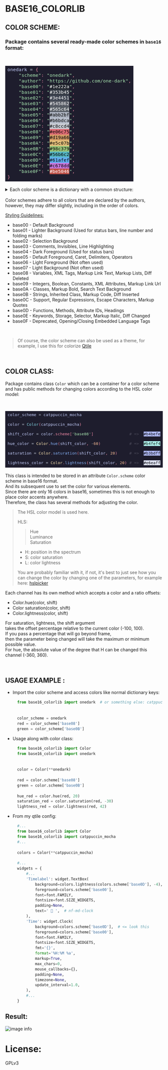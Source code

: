 # BASE16_COLORLIB

## COLOR SCHEME:

### Package contains several ready-made color schemes in `base16` format:
<br/>

![image info](./assets/onedark_example.png)


<details>
  <summary>Each color scheme is a dictionary with a common structure:</summary>
    <br>

  ```python
  {
    "scheme": "onedark",
    "author": "https://github.com/one-dark",
    "base00": "#1e222a",
    "base01": "#353b45",
    "base02": "#3e4451",
    "base03": "#545862",
    "base04": "#565c64",
    "base05": "#abb2bf",
    "base06": "#b6bdca",
    "base07": "#c8ccd4",
    "base08": "#e06c75",
    "base09": "#d19a66",
    "base0A": "#e5c07b",
    "base0B": "#98c379",
    "base0C": "#56b6c2",s
    "base0D": "#61afef",
    "base0E": "#c678dd",
    "base0F": "#be5046",
}
  ```
</details>

<br/>
Color schemes adhere to all colors that are declared by the authors,
however, they may differ slightly, including in the order of colors.

<br/>

[Styling Guidelines:](https://github.com/chriskempson/base16/blob/main/styling.md)

- base00 - Default Background
- base01 - Lighter Background (Used for status bars, line number and folding marks)
- base02 - Selection Background
- base03 - Comments, Invisibles, Line Highlighting
- base04 - Dark Foreground (Used for status bars)
- base05 - Default Foreground, Caret, Delimiters, Operators
- base06 - Light Foreground (Not often used)
- base07 - Light Background (Not often used)
- base08 - Variables, XML Tags, Markup Link Text, Markup Lists, Diff Deleted
- base09 - Integers, Boolean, Constants, XML Attributes, Markup Link Url
- base0A - Classes, Markup Bold, Search Text Background
- base0B - Strings, Inherited Class, Markup Code, Diff Inserted
- base0C - Support, Regular Expressions, Escape Characters, Markup Quotes
- base0D - Functions, Methods, Attribute IDs, Headings
- base0E - Keywords, Storage, Selector, Markup Italic, Diff Changed
- base0F - Deprecated, Opening/Closing Embedded Language Tags

<br>

>Of course, the color scheme can also be used as a theme, for example, I use this for colorize [Qtile](http://www.qtile.org/)

<br>

## COLOR CLASS:

Package contains class `Color` which can be a container for a color scheme
and has public methods for changing colors according to the HSL color model:

<br/>

![image info](./assets/hsl_example.png)

This class is intended to be stored in an attribute `Color.scheme` color scheme in base16 format.\
And its subsequent use to set the color for various elements.\
Since there are only 16 colors in base16,
sometimes this is not enough to place color accents anywhere.\
Therefore, the class has several methods for adjusting the color.
> The HSL color model is used here.
> 
>HLS:
>> Hue\
>>Luminance\
>>Saturation
> - H: position in the spectrum
> - S: color saturation
> - L: color lightness
> 
>You are probably familiar with it, if not, it's best to just see how
>you can change the color by changing one of the parameters,
>for example here: [hslpicker](https://hslpicker.com/)



Each channel has its own method which accepts a color and a ratio offsets:


- Color.hue(color, shift)
- Color saturation(color, shift)
- Color.lightness(color, shift)


For saturation, lightness, the shift argument\
takes the offset percentage relative to the current color (-100, 100).\
If you pass a percentage that will go beyond frame,\
then the parameter being changed will take the maximum or minimum possible value.\
For hue, the absolute value of the degree that H can
be changed this channel (-360, 360).

<br>


## USAGE EXAMPLE :

- Import the color scheme and access colors like normal dictionary keys:
  ```python
    from base16_colorlib import onedark  # or something else: catppuccin_mocha, etc


    color_scheme = onedark
    red = color_scheme['base08']
    green = color_scheme['base0B']
  ````
- Usage along with color class:
  ```python
    from base16_colorlib import Color
    from base16_colorlib import onedark


    color = Color(**onedark)
    
    red = color.scheme['base08']
    green = color.scheme['base0B']

    hue_red = color.hue(red, 20)
    saturation_red = color.saturation(red, -30)
    lightness_red = color.lightness(red, 42)
  ````
- From my qtile config:
  ```python
    #...
    from base16_colorlib import Color
    from base16_colorlib import catppuccin_mocha
    #...

    colors = Color(**catppuccin_mocha)

    #...
    widgets = {
        #...
        'Timelabel': widget.TextBox(
            background=colors.lightness(colors.scheme['base0D'], -4),  # <= look this
            foreground=colors.scheme['base00'],
            font=font.FAMILY,
            fontsize=font.SIZE_WIDGETS,
            padding=None,
            text=' 󰥔 ',  # nf-md-clock
        ),
        'Time': widget.Clock(
            background=colors.scheme['base0D'],  # <= look this
            foreground=colors.scheme['base00'],
            font=font.FAMILY,
            fontsize=font.SIZE_WIDGETS,
            fmt='{}',
            format='%H:%M %a',
            markup=True,
            max_chars=0,
            mouse_callbacks={},
            padding=None,
            timezone=None,
            update_interval=1.0,
        ),
        #...
    }
  ````
## Result:

![image info](./assets/qtile_example.png)


# License:

GPLv3